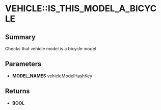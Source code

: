 # VEHICLE::IS_THIS_MODEL_A_BICYCLE

## Summary
Checks that vehicle model is a bicycle model

## Parameters
* **MODEL_NAMES** vehicleModelHashKey

## Returns
* **BOOL**